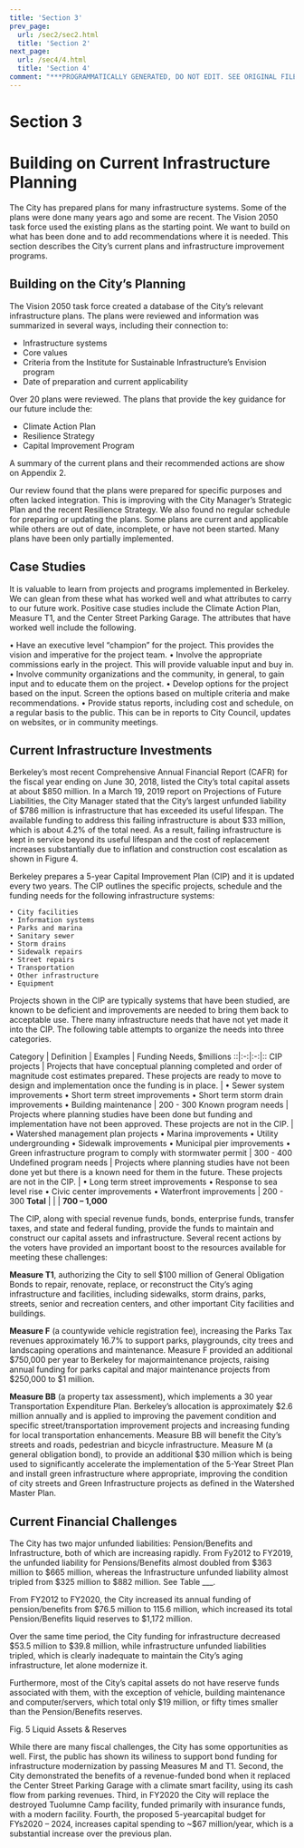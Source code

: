 ```yaml
---
title: 'Section 3'
prev_page:
  url: /sec2/sec2.html
  title: 'Section 2'
next_page:
  url: /sec4/4.html
  title: 'Section 4'
comment: "***PROGRAMMATICALLY GENERATED, DO NOT EDIT. SEE ORIGINAL FILES IN /content***"
---
```

# Section 3
# Building on Current Infrastructure Planning

The City has prepared plans for many infrastructure systems. Some of the plans were done many years ago and some are recent. The Vision 2050 task force used the existing plans as the starting point. We want to build on what has been done and to add recommendations where it is needed. This section describes the City’s current plans and infrastructure improvement programs.

## Building on the City’s Planning

The Vision 2050 task force created a database of the City’s relevant infrastructure plans. The plans were reviewed and information was summarized in several ways, including their connection to:

- Infrastructure systems
- Core values
- Criteria from the Institute for Sustainable Infrastructure’s Envision program
- Date of preparation and current applicability

Over 20 plans were reviewed. The plans that provide the key guidance for our future include the:


- Climate Action Plan
- Resilience Strategy
- Capital Improvement Program

A summary of the current plans and their recommended actions are show on Appendix 2.

Our review found that the plans were prepared for specific purposes and often lacked integration. This is improving with the City Manager’s Strategic Plan and the recent Resilience Strategy. We also found no regular schedule for preparing or updating the plans. Some plans are current and applicable while others are out of date, incomplete, or have not been started. Many plans have been only partially implemented.

## Case Studies 

It is valuable to learn from projects and programs implemented in Berkeley. We can glean from these what has worked well and what attributes to carry to our future work. Positive case studies include the Climate Action Plan, Measure T1, and the Center Street Parking Garage. The attributes that have worked well include the following.

• Have an executive level “champion” for the project. This provides the vision and imperative for the project team.
• Involve the appropriate commissions early in the project. This will provide valuable input and buy in.
• Involve community organizations and the community, in general, to gain input and to educate them on the project.
• Develop options for the project based on the input. Screen the options based on multiple criteria and make recommendations.
• Provide status reports, including cost and schedule, on a regular basis to the public. This can be in reports to City Council, updates on websites, or in community meetings.

## Current Infrastructure Investments

Berkeley’s most recent Comprehensive Annual Financial Report (CAFR) for the fiscal year ending on June 30, 2018, listed the City’s total capital assets at about $850 million. In a March 19, 2019 report on Projections of Future Liabilities, the City Manager stated that the City’s largest unfunded liability of $786 million is infrastructure that has exceeded its useful lifespan. The available funding to address this failing infrastructure is about $33 million, which is about 4.2% of the total need. As a result, failing infrastructure is kept in service beyond its useful lifespan and the cost of replacement increases substantially due to inflation and construction cost escalation as shown in Figure 4.











Berkeley prepares a 5-year Capital Improvement Plan (CIP) and it is updated every two years. The CIP outlines the specific projects, schedule and the funding needs for the following infrastructure systems:

    • City facilities
    • Information systems
    • Parks and marina
    • Sanitary sewer
    • Storm drains
    • Sidewalk repairs
    • Street repairs
    • Transportation
    • Other infrastructure
    • Equipment
Projects shown in the CIP are typically systems that have been studied, are known to be deficient and improvements are needed to bring them back to acceptable use. There many infrastructure needs that have not yet made it into the CIP. The following table attempts to organize the needs into three categories.

Category  |  Definition | Examples  |  Funding Needs, $millions
::|:-:|:-:|::
CIP projects  | Projects that have conceptual planning completed and order of magnitude cost estimates prepared. These projects are ready to move to design and implementation once the funding is in place.
  |      • Sewer system improvements
    • Short term street improvements
    • Short term storm drain improvements
    • Building maintenance |  200 - 300
Known program needs  | Projects where planning studies have been done but funding and implementation have not been approved. These projects are not in the CIP.  |     • Watershed management plan projects
    • Marina improvements
    • Utility undergrounding
    • Sidewalk improvements
    • Municipal pier improvements
    • Green infrastructure program to comply with stormwater permit  |  300 - 400
Undefined program needs  | Projects where planning studies have not been done yet but there is a known need for them in the future. These projects are not in the CIP.
  |     • Long term street improvements
    • Response to sea level rise
    • Civic center improvements
    • Waterfront improvements  |  200 - 300
**Total**  |   |   |  **700 – 1,000**

The CIP, along with special revenue funds, bonds, enterprise funds, transfer taxes, and state and federal funding, provide the funds to maintain and construct our capital assets and infrastructure. Several recent actions by the voters have provided an important boost to the resources available for meeting these challenges:

**Measure T1**, authorizing the City to sell $100 million of General Obligation Bonds to repair, renovate, replace, or reconstruct the City’s aging infrastructure and facilities, including sidewalks, storm drains, parks, streets, senior and recreation centers, and other important City facilities and buildings.

**Measure F** (a countywide vehicle registration fee), increasing the Parks Tax revenues approximately 16.7% to support parks, playgrounds, city trees and landscaping operations and maintenance. Measure F provided an additional $750,000 per year to Berkeley for majormaintenance projects, raising annual funding for parks capital and major maintenance projects from $250,000 to $1 million.

**Measure BB** (a property tax assessment), which implements a 30 year Transportation Expenditure Plan. Berkeley’s allocation is approximately $2.6 million annually and is applied to improving the pavement condition and specific street/transportation improvement projects and increasing funding for local transportation enhancements. Measure BB will benefit the City’s streets and roads, pedestrian and bicycle infrastructure. Measure M (a general obligation bond), to provide an additional $30 million which is being used to significantly accelerate the implementation of the 5-Year Street Plan and install green infrastructure where appropriate, improving the condition of city streets and Green Infrastructure projects as defined in the Watershed Master Plan.

## Current Financial Challenges

The City has two major unfunded liabilities: Pension/Benefits and Infrastructure, both of which are increasing rapidly. From Fy2012 to FY2019, the unfunded liability for Pensions/Benefits almost doubled from $363 million to $665 million, whereas the Infrastructure unfunded liability almost tripled from $325 million to $882 million. See Table ___.


From FY2012 to FY2020, the City increased its annual funding of pension/benefits from $76.5 million to 115.6 million, which increased its total Pension/Benefits liquid reserves to $1,172 million.

Over the same time period, the City funding for infrastructure decreased $53.5 million to $39.8 million, while infrastructure unfunded liabilities tripled, which is clearly inadequate to maintain the City’s aging infrastructure, let alone modernize it.

Furthermore, most of the City’s capital assets do not have reserve funds associated with them, with the exception of vehicle, building maintenance and computer/servers, which total only $19 million, or fifty times smaller than the Pension/Benefits reserves.

Fig. 5  Liquid Assets & Reserves

While there are many fiscal challenges, the City has some opportunities as well. First, the public has shown its wiliness to support bond funding for infrastructure modernization by passing Measures M and T1. Second, the City demonstrated the benefits of a revenue-funded bond when it replaced the Center Street Parking Garage with a climate smart facility, using its cash flow from parking revenues. Third, in FY2020 the City will replace the destroyed Tuolumne Camp facility, funded primarily with insurance funds, with a modern facility. Fourth, the proposed 5-yearcapital budget for FYs2020 – 2024, increases capital spending to ~$67 million/year, which is a substantial increase over the previous plan.

